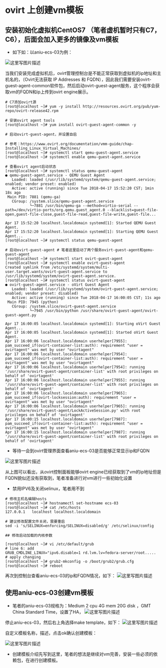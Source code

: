 # ovirt 上创建vm模板

## 安装初始化虚拟机CentOS7 （笔者虚机暂时只有C7，C6），后面会加入更多的镜像及vm模板

- 如下如：以aniu-ecs-03为例：

![这里写图片描述](https://img-blog.csdn.net/20180417154058788?watermark/2/text/aHR0cHM6Ly9ibG9nLmNzZG4ubmV0L3doMjExMjEy/font/5a6L5L2T/fontsize/400/fill/I0JBQkFCMA==/dissolve/70)

当我们安装完成虚拟机后，ovirt管理控制台是不能正常获取到虚拟机的ip地址和主机名的，（Ovirt无法获取 IP Addresses 和 FQDN），因此我们需要安装ovirt-guest-agent-common软件包，然后启动ovirt-guest-agent服务，这个程序会获取vm的FQDN和ip上传到ovirt engine展示。

```
# C7添加ovirt源
[root@localhost ~]# yum -y install http://resources.ovirt.org/pub/yum-repo/ovirt-release42.rpm

# 安装ovirt agent tools
[root@localhost ~]# yum install ovirt-guest-agent-common -y

# 启动ovirt-guest-agent，并设置自启

# 参考：https://www.ovirt.org/documentation/vmm-guide/chap-Installing_Linux_Virtual_Machines/
[root@localhost ~]# systemctl start qemu-guest-agent.service
[root@localhost ~]# systemctl enable qemu-guest-agent.service

# 查看ovirt agent启动状态
[root@localhost ~]# systemctl status qemu-guest-agent
● qemu-guest-agent.service - QEMU Guest Agent
   Loaded: loaded (/usr/lib/systemd/system/qemu-guest-agent.service; enabled; vendor preset: enabled)
   Active: active (running) since Tue 2018-04-17 15:52:20 CST; 1min 18s ago
 Main PID: 7881 (qemu-ga)
   CGroup: /system.slice/qemu-guest-agent.service
           └─7881 /usr/bin/qemu-ga --method=virtio-serial --path=/dev/virtio-ports/org.qemu.guest_agent.0 --blacklist=guest-file-open,guest-file-close,guest-file-read,guest-file-write,guest-file...

Apr 17 15:52:20 localhost.localdomain systemd[1]: Started QEMU Guest Agent.
Apr 17 15:52:20 localhost.localdomain systemd[1]: Starting QEMU Guest Agent...
[root@localhost ~]# systemctl status qemu-guest-agent

# 启动ovirt-guest-agent # 笔者这里启动了两个服务ovirt-guest-agent和qemu-guest-agent
[root@localhost ~]# systemctl start ovirt-guest-agent
[root@localhost ~]# systemctl enable ovirt-guest-agent
Created symlink from /etc/systemd/system/multi-user.target.wants/ovirt-guest-agent.service to /usr/lib/systemd/system/ovirt-guest-agent.service.
[root@localhost ~]# systemctl status ovirt-guest-agent
● ovirt-guest-agent.service - oVirt Guest Agent
   Loaded: loaded (/usr/lib/systemd/system/ovirt-guest-agent.service; enabled; vendor preset: disabled)
   Active: active (running) since Tue 2018-04-17 16:00:05 CST; 11s ago
 Main PID: 7945 (python)
   CGroup: /system.slice/ovirt-guest-agent.service
           └─7945 /usr/bin/python /usr/share/ovirt-guest-agent/ovirt-guest-agent.py

Apr 17 16:00:05 localhost.localdomain systemd[1]: Starting oVirt Guest Agent...
Apr 17 16:00:05 localhost.localdomain systemd[1]: Started oVirt Guest Agent.
Apr 17 16:00:06 localhost.localdomain userhelper[7955]: pam_succeed_if(ovirt-container-list:auth): requirement "user = ovirtagent" was met by user "ovirtagent"
Apr 17 16:00:06 localhost.localdomain userhelper[7954]: pam_succeed_if(ovirt-container-list:auth): requirement "user = ovirtagent" was met by user "ovirtagent"
Apr 17 16:00:06 localhost.localdomain userhelper[7954]: running '/usr/share/ovirt-guest-agent/container-list' with root privileges on behalf of 'ovirtagent'
Apr 17 16:00:06 localhost.localdomain userhelper[7955]: running '/usr/share/ovirt-guest-agent/container-list' with root privileges on behalf of 'ovirtagent'
Apr 17 16:00:06 localhost.localdomain userhelper[7965]: pam_succeed_if(ovirt-locksession:auth): requirement "user = ovirtagent" was met by user "ovirtagent"
Apr 17 16:00:06 localhost.localdomain userhelper[7965]: running '/usr/share/ovirt-guest-agent/LockActiveSession.py' with root privileges on behalf of 'ovirtagent'
Apr 17 16:00:15 localhost.localdomain userhelper[7987]: pam_succeed_if(ovirt-container-list:auth): requirement "user = ovirtagent" was met by user "ovirtagent"
Apr 17 16:00:15 localhost.localdomain userhelper[7987]: running '/usr/share/ovirt-guest-agent/container-list' with root privileges on behalf of 'ovirtagent'
```


- 等待一会到ovirt管理界面查看aniu-ecs-03是否能够正常显示ip和FQDN

![这里写图片描述](https://img-blog.csdn.net/20180417160419801?watermark/2/text/aHR0cHM6Ly9ibG9nLmNzZG4ubmV0L3doMjExMjEy/font/5a6L5L2T/fontsize/400/fill/I0JBQkFCMA==/dissolve/70)

从上图可以看出，从ovirt控制面板能够ovirt engine已经获取到了vm的ip地址但是 FQDN貌似还没有获取到，笔者准备进行对vm进行一些初始化设置

- 禁用IPV6及关闭selinux，笔者用不到

```
# 修改主机名编辑hosts
[root@localhost ~]# hostnamectl set-hostname ecs-03
[root@localhost ~]# cat /etc/hosts
127.0.0.1   localhost localhost.localdomain

# 建议修改配置文件关闭，需要重启
sed -i 's/SELINUX=enforcing/SELINUX=disabled/g' /etc/selinux/config

## 修改启动加载的内核参数

[root@localhost ~]# vi /etc/default/grub
# line 6: add
GRUB_CMDLINE_LINUX="ipv6.disable=1 rd.lvm.lv=fedora-server/root.....
# apply changing
[root@localhost ~]# grub2-mkconfig -o /boot/grub2/grub.cfg 
[root@localhost ~]# reboot 
```

再次到控制台查看aniu-ecs-03的ip和FQDN情况，如下：
![这里写图片描述](https://img-blog.csdn.net/20180417161209871?watermark/2/text/aHR0cHM6Ly9ibG9nLmNzZG4ubmV0L3doMjExMjEy/font/5a6L5L2T/fontsize/400/fill/I0JBQkFCMA==/dissolve/70)

## 使用aniu-ecs-03创建vm模板

- 笔者的aniu-ecs-03规格为：Medium  2 cpu 4G mem  20G disk ，GMT China Standard Time，设置了HA，
![这里写图片描述](https://img-blog.csdn.net/20180417161628873?watermark/2/text/aHR0cHM6Ly9ibG9nLmNzZG4ubmV0L3doMjExMjEy/font/5a6L5L2T/fontsize/400/fill/I0JBQkFCMA==/dissolve/70)

停止aniu-ecs-03，然后右上角选择make template，如下：
![这里写图片描述](https://img-blog.csdn.net/20180417164539704?watermark/2/text/aHR0cHM6Ly9ibG9nLmNzZG4ubmV0L3doMjExMjEy/font/5a6L5L2T/fontsize/400/fill/I0JBQkFCMA==/dissolve/70)

自定义模板名称，描述，点击ok确认创建模板：

![这里写图片描述](https://img-blog.csdn.net/20180417171802468?watermark/2/text/aHR0cHM6Ly9ibG9nLmNzZG4ubmV0L3doMjExMjEy/font/5a6L5L2T/fontsize/400/fill/I0JBQkFCMA==/dissolve/70)

- 创建模板介绍先写到这里，笔者的想法是继续对vm完善，安装一些必须的依赖包，在进行创建模板。

